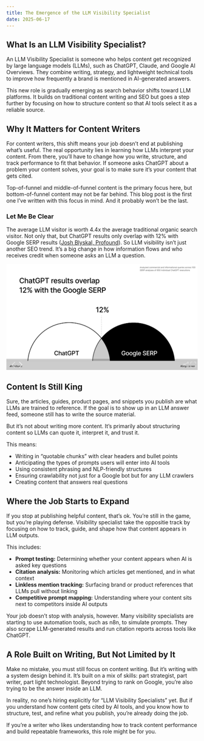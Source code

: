 ```yaml
---
title: The Emergence of the LLM Visibility Specialist
date: 2025-06-17
---
```

## What Is an LLM Visibility Specialist?
An LLM Visibility Specialist is someone who helps content get recognized by large language models (LLMs), such as ChatGPT, Claude, and Google AI Overviews. They combine writing, strategy, and lightweight technical tools to improve how frequently a brand is mentioned in AI-generated answers.

This new role is gradually emerging as search behavior shifts toward LLM platforms. It builds on traditional content writing and SEO but goes a step further by focusing on how to structure content so that AI tools select it as a reliable source.

## Why It Matters for Content Writers
For content writers, this shift means your job doesn’t end at publishing what’s useful. The real opportunity lies in learning how LLMs interpret your content. From there, you’ll have to change how you write, structure, and track performance to fit that behavior. If someone asks ChatGPT about a problem your content solves, your goal is to make sure it’s your content that gets cited.

Top-of-funnel and middle-of-funnel content is the primary focus here, but bottom-of-funnel content may not be far behind. This blog post is the first one I’ve written with this focus in mind. And it probably won’t be the last.

<!--truncate-->

### Let Me Be Clear
The average LLM visitor is worth 4.4x the average traditional organic search visitor. Not only that, but ChatGPT results only overlap with 12% with Google SERP results (<a href="https://speakerdeck.com/joshbly/josh-blyskal-profound-we-analyed-10000-000-ai-search-results-dot-dot-dot">Josh Blyskal, Profound</a>). So LLM visibility isn’t just another SEO trend. It’s a big change in how information flows and who receives credit when someone asks an LLM a question.

<img src="/img/overlap.png" alt="Select Sheet" width="800"/>

## Content Is Still King
Sure, the articles, guides, product pages, and snippets you publish are what LLMs are trained to reference. If the goal is to show up in an LLM answer feed, someone still has to write the source material.

But it’s not about writing more content. It’s primarily about structuring content so LLMs can quote it, interpret it, and trust it.

This means:
- Writing in “quotable chunks” with clear headers and bullet points
- Anticipating the types of prompts users will enter into AI tools
- Using consistent phrasing and NLP-friendly structures
- Ensuring crawlability not just for a Google bot but for any LLM crawlers
- Creating content that answers real questions

## Where the Job Starts to Expand
If you stop at publishing helpful content, that’s ok. You’re still in the game, but you’re playing defense. Visibility specialist take the oppositie track by focusing on how to  track, guide, and shape how that content appears in LLM outputs.

This includes:
- **Prompt testing:** Determining whether your content appears when AI is asked key questions
- **Citation analysis:** Monitoring which articles get mentioned, and in what context
- **Linkless mention tracking:** Surfacing brand or product references that LLMs pull without linking
- **Competitive prompt mapping:** Understanding where your content sits next to competitors inside AI outputs

Your job doesn’t stop with analysis, however. Many visibility specialists are starting to use automation tools, such as n8n, to simulate prompts. They also scrape LLM-generated results and run citation reports across tools like ChatGPT.

## A Role Built on Writing, But Not Limited by It
Make no mistake, you must still focus on content writing. But it’s writing with a system design behind it. It’s built on a mix of skills: part strategist, part writer, part light technologist. Beyond trying to rank on Google, you’re also trying to be the answer inside an LLM.

In reality, no one’s hiring explicitly for “LLM Visibility Specialists” yet. But if you understand how content gets cited by AI tools, and you know how to structure, test, and refine what you publish, you’re already doing the job.

If you’re a writer who likes understanding how to track content performance and build repeatable frameworks, this role might be for you.

